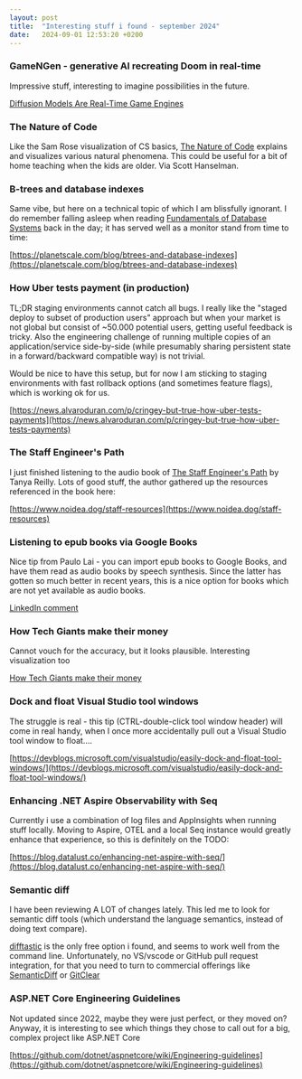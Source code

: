 ```yaml
---
layout: post
title:  "Interesting stuff i found - september 2024"
date:   2024-09-01 12:53:20 +0200
---
```

### GameNGen - generative AI recreating Doom in real-time
Impressive stuff, interesting to imagine possibilities in the future.

[Diffusion Models Are Real-Time Game Engines](https://gamengen.github.io/)

### The Nature of Code
Like the Sam Rose visualization of CS basics, [The Nature of Code](https://natureofcode.com/) explains and visualizes various natural phenomena. This could be useful for a bit of home teaching when the kids are older. Via Scott Hanselman.

### B-trees and database indexes
Same vibe, but here on a technical topic of which I am blissfully ignorant. I do remember falling asleep when reading [Fundamentals of Database Systems](https://www.amazon.com/Fundamentals-Database-Systems-Ramez-Elmasri/dp/0133970779) back in the day; it has served well as a monitor stand from time to time:

[https://planetscale.com/blog/btrees-and-database-indexes](https://planetscale.com/blog/btrees-and-database-indexes)

### How Uber tests payment (in production)
TL;DR staging environments cannot catch all bugs. I really like the "staged deploy to subset of production users" approach but when your market is not global but consist of ~50.000 potential users, getting useful feedback is tricky. Also the engineering challenge of running multiple copies of an application/service side-by-side (while presumably sharing persistent state in a forward/backward compatible way) is not trivial.

Would be nice to have this setup, but for now I am sticking to staging environments with fast rollback options (and sometimes feature flags), which is working ok for us.

[https://news.alvaroduran.com/p/cringey-but-true-how-uber-tests-payments](https://news.alvaroduran.com/p/cringey-but-true-how-uber-tests-payments)

### The Staff Engineer's Path
I just finished listening to the audio book of [The Staff Engineer's Path](https://www.oreilly.com/library/view/the-staff-engineers/9781098118723/) by Tanya Reilly. Lots of good stuff, the author gathered up the resources referenced in the book here:

[https://www.noidea.dog/staff-resources](https://www.noidea.dog/staff-resources)

### Listening to epub books via Google Books
Nice tip from Paulo Lai - you can import epub books to Google Books, and have them read as audio books by speech synthesis. Since the latter has gotten so much better in recent years, this is a nice option for books which are not yet available as audio books.

[LinkedIn comment](https://www.linkedin.com/feed/update/urn:li:activity:7237553734879182848?commentUrn=urn%3Ali%3Acomment%3A%28activity%3A7237553734879182848%2C7239624545593139201%29&dashCommentUrn=urn%3Ali%3Afsd_comment%3A%287239624545593139201%2Curn%3Ali%3Aactivity%3A7237553734879182848%29)

### How Tech Giants make their money
Cannot vouch for the accuracy, but it looks plausible. Interesting visualization too

[How Tech Giants make their money](https://www.threads.net/@dataworld_feed/post/C_fPdaNK-Qv/)

### Dock and float Visual Studio tool windows
The struggle is real - this tip (CTRL-double-click tool window header) will come in real handy, when I once more accidentally pull out a Visual Studio tool window to float....

[https://devblogs.microsoft.com/visualstudio/easily-dock-and-float-tool-windows/](https://devblogs.microsoft.com/visualstudio/easily-dock-and-float-tool-windows/)

### Enhancing .NET Aspire Observability with Seq
Currently i use a combination of log files and AppInsights when running stuff locally. Moving to Aspire, OTEL and a local Seq instance would greatly enhance that experience, so this is definitely on the TODO:

[https://blog.datalust.co/enhancing-net-aspire-with-seq/](https://blog.datalust.co/enhancing-net-aspire-with-seq/)

### Semantic diff
I have been reviewing A LOT of changes lately. This led me to look for semantic diff tools (which understand the language semantics, instead of doing text compare).

[difftastic](https://difftastic.wilfred.me.uk/git.html#one-off-usage) is the only free option i found, and seems to work well from the command line. 
Unfortunately, no VS/vscode or GitHub pull request integration, for that you need to turn to commercial offerings like [SemanticDiff](https://semanticdiff.com/) or [GitClear](https://www.gitclear.com/best_github_alternative_pull_request_review_tool)

### ASP.NET Core Engineering Guidelines
Not updated since 2022, maybe they were just perfect, or they moved on? Anyway, it is interesting to see which things they chose to call out for a big, complex project like ASP.NET Core

[https://github.com/dotnet/aspnetcore/wiki/Engineering-guidelines](https://github.com/dotnet/aspnetcore/wiki/Engineering-guidelines)

